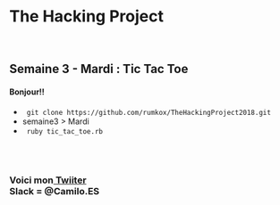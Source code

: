 <h1>The Hacking Project</h1>
<br/>
<h2>Semaine 3 - Mardi : Tic Tac Toe</h2>
<h4>Bonjour!!</h4>
<ul>
	<li><code> git clone https://github.com/rumkox/TheHackingProject2018.git</code></li>
	<li>semaine3 > Mardi</li>
	<li><code> ruby tic_tac_toe.rb</code></li>
</ul>
<br/>
<br/>
<h3>Voici mon<a href="https://twitter.com/Camilo42Es?lang=fr"> Twiiter</a><br/>
Slack = @Camilo.ES <br/></h3>